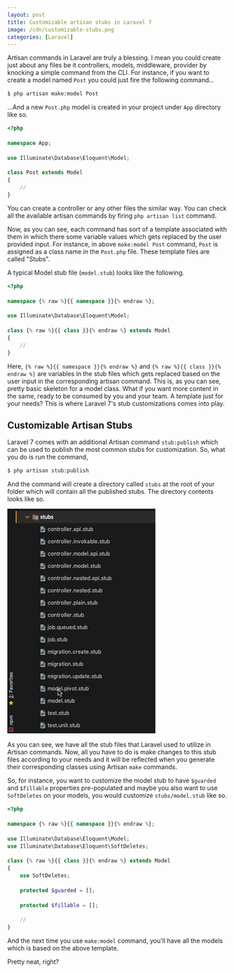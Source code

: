 ```yaml
---
layout: post
title: Customizable artisan stubs in Laravel 7
image: /cdn/customizable-stubs.png
categories: [Laravel]
---
```


Artisan commands in Laravel are truly a blessing. I mean you could create just about any files be it controllers, models, middleware, provider by knocking a simple command from the CLI. For instance, if you want to create a model named `Post` you could just fire the following command...

```bash
$ php artisan make:model Post
```

...And a new `Post.php` model is created in your project under `App` directory like so.

```php
<?php

namespace App;

use Illuminate\Database\Eloquent\Model;

class Post extends Model
{
    //
}
```

You can create a controller or any other files the similar way. You can check all the available artisan commands by firing `php artisan list` command.

Now, as you can see, each command has sort of a template associated with them in which there some variable values which gets replaced by the user provided input. For instance, in above `make:model Post` command, `Post` is assigned as a class name in the `Post.php` file. These template files are called "Stubs".

A typical Model stub file (`model.stub`) looks like the following.

```php
<?php

namespace {% raw %}{{ namespace }}{% endraw %};

use Illuminate\Database\Eloquent\Model;

class {% raw %}{{ class }}{% endraw %} extends Model
{
    //
}
```

Here, `{% raw %}{{ namespace }}{% endraw %}` and `{% raw %}{{ class }}{% endraw %}` are variables in the stub files which gets replaced based on the user input in the corresponding artisan command. This is, as you can see, pretty basic skeleton for a model class. What if you want more content in the same, ready to be consumed by you and your team. A template just for your needs? This is where Laravel 7's stub customizations comes into play.

## Customizable Artisan Stubs

Laravel 7 comes with an additional Artisan command `stub:publish` which can be used to publish the most common stubs for customization. So, what you do is run the command,

```bash
$ php artisan stub:publish
```

And the command will create a directory called `stubs` at the root of your folder which will contain all the published stubs. The directory contents looks like so.

![](/images/stubs-folder.png)

As you can see, we have all the stub files that Laravel used to utilize in Artisan commands. Now, all you have to do is make changes to this stub files according to your needs and it will be reflected when you generate their corresponding classes using Artisan `make` commands. 

So, for instance, you want to customize the model stub to have `$guarded` and `$fillable` properties pre-populated and maybe you also want to use `SoftDeletes` on your models, you would customize `stubs/model.stub` like so.

```php
<?php

namespace {% raw %}{{ namespace }}{% endraw %};

use Illuminate\Database\Eloquent\Model;
use Illuminate\Database\Eloquent\SoftDeletes;

class {% raw %}{{ class }}{% endraw %} extends Model
{
    use SoftDeletes;

    protected $guarded = [];

    protected $fillable = [];

    //    
}
```

And the next time you use `make:model` command, you'll have all the models which is based on the above template.

Pretty neat, right?
